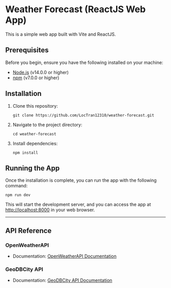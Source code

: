 # Weather Forecast (ReactJS Web App)

This is a simple web app built with Vite and ReactJS.

## Prerequisites

Before you begin, ensure you have the following installed on your machine:

- [Node.js](https://nodejs.org/) (v14.0.0 or higher)
- [npm](https://www.npmjs.com/) (v7.0.0 or higher)

## Installation

1.  Clone this repository:

    `git clone https://github.com/LocTran12310/weather-forecast.git`

2.  Navigate to the project directory:

    `cd weather-forecast`

3.  Install dependencies:

    `npm install`

## Running the App

Once the installation is complete, you can run the app with the following command:

`npm run dev`

This will start the development server, and you can access the app at [http://localhost:8000](http://localhost:8000/) in your web browser.

---

## API Reference

### OpenWeatherAPI

- Documentation: [OpenWeatherAPI Documentation](https://openweathermap.org/api)

### GeoDBCity API

- Documentation: [GeoDBCity API Documentation](https://geodb.dev/docs)
